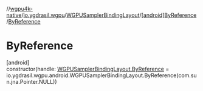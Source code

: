//[wgpu4k-native](../../../../index.md)/[io.ygdrasil.wgpu](../../index.md)/[WGPUSamplerBindingLayout](../index.md)/[[android]ByReference](index.md)/[ByReference](-by-reference.md)

# ByReference

[android]\
constructor(handle: [WGPUSamplerBindingLayout.ByReference](../../../io.ygdrasil.wgpu.android/-w-g-p-u-sampler-binding-layout/-by-reference/index.md) = io.ygdrasil.wgpu.android.WGPUSamplerBindingLayout.ByReference(com.sun.jna.Pointer.NULL))